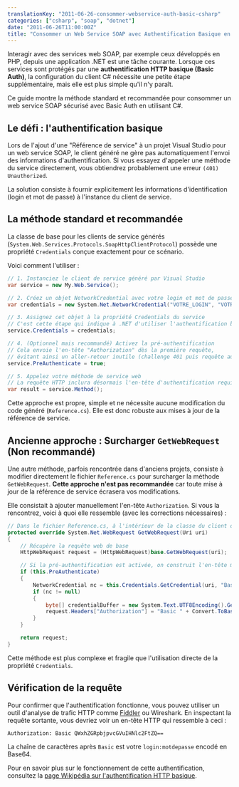 ```yaml
---
translationKey: "2011-06-26-consommer-webservice-auth-basic-csharp"
categories: ["csharp", "soap", "dotnet"]
date: "2011-06-26T11:00:00Z"
title: "Consommer un Web Service SOAP avec Authentification Basique en C#"
---
```


Interagir avec des services web SOAP, par exemple ceux développés en PHP, depuis une application .NET est une tâche courante. Lorsque ces services sont protégés par une **authentification HTTP basique (Basic Auth)**, la configuration du client C# nécessite une petite étape supplémentaire, mais elle est plus simple qu'il n'y paraît.

Ce guide montre la méthode standard et recommandée pour consommer un web service SOAP sécurisé avec Basic Auth en utilisant C#.

## Le défi : l'authentification basique

Lors de l'ajout d'une "Référence de service" à un projet Visual Studio pour un web service SOAP, le client généré ne gère pas automatiquement l'envoi des informations d'authentification. Si vous essayez d'appeler une méthode du service directement, vous obtiendrez probablement une erreur `(401) Unauthorized`.

La solution consiste à fournir explicitement les informations d'identification (login et mot de passe) à l'instance du client de service.

## La méthode standard et recommandée

La classe de base pour les clients de service générés (`System.Web.Services.Protocols.SoapHttpClientProtocol`) possède une propriété `Credentials` conçue exactement pour ce scénario.

Voici comment l'utiliser :

```csharp
// 1. Instanciez le client de service généré par Visual Studio
var service = new My.Web.Service();

// 2. Créez un objet NetworkCredential avec votre login et mot de passe
var credentials = new System.Net.NetworkCredential("VOTRE_LOGIN", "VOTRE_MOT_DE_PASSE");

// 3. Assignez cet objet à la propriété Credentials du service
// C'est cette étape qui indique à .NET d'utiliser l'authentification basique
service.Credentials = credentials;

// 4. (Optionnel mais recommandé) Activez la pré-authentification
// Cela envoie l'en-tête "Authorization" dès la première requête,
// évitant ainsi un aller-retour inutile (challenge 401 puis requête authentifiée).
service.PreAuthenticate = true;

// 5. Appelez votre méthode de service web
// La requête HTTP inclura désormais l'en-tête d'authentification requis.
var result = service.Method();
```

Cette approche est propre, simple et ne nécessite aucune modification du code généré (`Reference.cs`). Elle est donc robuste aux mises à jour de la référence de service.

## Ancienne approche : Surcharger `GetWebRequest` (Non recommandé)

Une autre méthode, parfois rencontrée dans d'anciens projets, consiste à modifier directement le fichier `Reference.cs` pour surcharger la méthode `GetWebRequest`. **Cette approche n'est pas recommandée** car toute mise à jour de la référence de service écrasera vos modifications.

Elle consistait à ajouter manuellement l'en-tête `Authorization`. Si vous la rencontrez, voici à quoi elle ressemble (avec les corrections nécessaires) :

```csharp
// Dans le fichier Reference.cs, à l'intérieur de la classe du client de service...
protected override System.Net.WebRequest GetWebRequest(Uri uri)
{
    // Récupère la requête web de base
    HttpWebRequest request = (HttpWebRequest)base.GetWebRequest(uri);

    // Si la pré-authentification est activée, on construit l'en-tête manuellement
    if (this.PreAuthenticate)
    {
        NetworkCredential nc = this.Credentials.GetCredential(uri, "Basic");
        if (nc != null)
        {
            byte[] credentialBuffer = new System.Text.UTF8Encoding().GetBytes(nc.UserName + ":" + nc.Password);
            request.Headers["Authorization"] = "Basic " + Convert.ToBase64String(credentialBuffer);
        }
    }

    return request;
}
```
Cette méthode est plus complexe et fragile que l'utilisation directe de la propriété `Credentials`.

## Vérification de la requête

Pour confirmer que l'authentification fonctionne, vous pouvez utiliser un outil d'analyse de trafic HTTP comme [Fiddler](https://www.telerik.com/fiddler) ou Wireshark. En inspectant la requête sortante, vous devriez voir un en-tête HTTP qui ressemble à ceci :

```http
Authorization: Basic QWxhZGRpbjpvcGVuIHNlc2FtZQ==
```

La chaîne de caractères après `Basic` est votre `login:motdepasse` encodé en Base64.

Pour en savoir plus sur le fonctionnement de cette authentification, consultez la [page Wikipédia sur l'authentification HTTP basique](http://fr.wikipedia.org/wiki/Authentification_HTTP#Authentification_basique).
